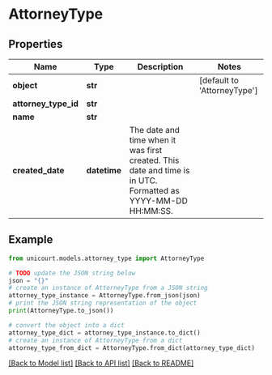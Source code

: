 # AttorneyType


## Properties

Name | Type | Description | Notes
------------ | ------------- | ------------- | -------------
**object** | **str** |  | [default to 'AttorneyType']
**attorney_type_id** | **str** |  | 
**name** | **str** |  | 
**created_date** | **datetime** | The date and time when it was first created. This date and time is in UTC. Formatted as YYYY-MM-DD HH:MM:SS. | 

## Example

```python
from unicourt.models.attorney_type import AttorneyType

# TODO update the JSON string below
json = "{}"
# create an instance of AttorneyType from a JSON string
attorney_type_instance = AttorneyType.from_json(json)
# print the JSON string representation of the object
print(AttorneyType.to_json())

# convert the object into a dict
attorney_type_dict = attorney_type_instance.to_dict()
# create an instance of AttorneyType from a dict
attorney_type_from_dict = AttorneyType.from_dict(attorney_type_dict)
```
[[Back to Model list]](../README.md#documentation-for-models) [[Back to API list]](../README.md#documentation-for-api-endpoints) [[Back to README]](../README.md)


